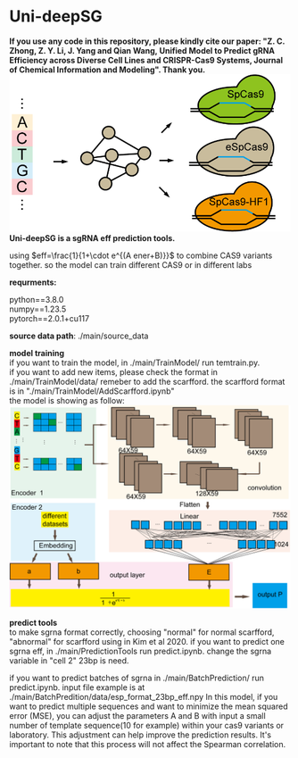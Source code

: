 # Uni-deepSG

**If you use any code in this repository, please kindly cite our paper: "Z. C. Zhong, Z. Y. Li, J. Yang and Qian Wang, Unified Model to Predict gRNA Efficiency across Diverse Cell Lines and CRISPR-Cas9 Systems, Journal of Chemical Information and Modeling". Thank you.**
![uni-deepSG](./topic.png)
**Uni-deepSG is a sgRNA eff prediction tools.**

using $eff=\frac{1}{1+\cdot e^{(A ener+B)}}$ to combine CAS9 variants together. so the model can train different CAS9 or in different labs 

**requrments:**

python==3.8.0  
numpy==1.23.5  
pytorch==2.0.1+cu117    

**source data path**: ./main/source_data  

**model training**  
if you want to train the model, in ./main/TrainModel/ run temtrain.py.  
if you want to add new items, please check the format in ./main/TrainModel/data/ remeber to add the scarfford. the scarfford format is in "./main/TrainModel/AddScarfford.ipynb"<br>
the model is showing as follow:  
![MODEL](./model.png)
 

**predict tools**  
to make sgrna format correctly, choosing "normal" for normal scarfford, "abnormal" for scarfford using in Kim et al 2020.
if you want to predict one sgrna eff, in ./main/PredictionTools run predict.ipynb. change the sgrna variable in "cell 2" 23bp is need.

if you want to predict batches of sgrna in ./main/BatchPrediction/ run predict.ipynb. input file example is at ./main/BatchPredition/data/esp_format_23bp_eff.npy
In this model, if you want to predict multiple sequences and want to minimize the mean squared error (MSE), you can adjust the parameters A and B with input a small number of template sequence(10 for example) within your cas9 variants or laboratory. This adjustment can help improve the prediction results. It's important to note that this process will not affect the Spearman correlation.
